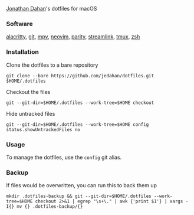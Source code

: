 [Jonathan Dahan](http://jonathan.is)'s dotfiles for macOS

### Software

[alacritty](https://github.com/jwilm/alacritty),
[git](https://git-scm.com),
[mpv](https://mpv.io),
[neovim](https://neovim.io),
[parity](https://parity.io),
[streamlink](https://streamlink.github.io),
[tmux](https://tmux.github.io),
[zsh](https://zsh.org)

### Installation

Clone the dotfiles to a bare repository

    git clone --bare https://github.com/jedahan/dotfiles.git $HOME/.dotfiles

Checkout the files

    git --git-dir=$HOME/.dotfiles --work-tree=$HOME checkout

Hide untracked files

    git --git-dir=$HOME/.dotfiles --work-tree=$HOME config status.showUntrackedFiles no

### Usage

To manage the dotfiles, use the `config` git alias.

### Backup

If files would be overwritten, you can run this to back them up

    mkdir .dotfiles-backup && git --git-dir=$HOME/.dotfiles --work-tree=$HOME checkout 2>&1 | egrep "\s+\." | awk {'print $1'} | xargs -I{} mv {} .dotfiles-backup/{}
